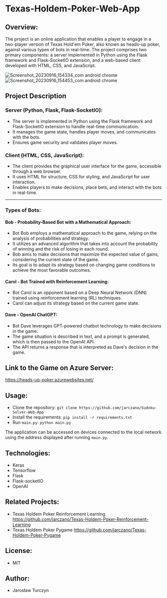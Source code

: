 # Texas-Holdem-Poker-Web-App

## Overview:
The project is an online application that enables a player to engage in a two-player version of Texas Hold'em Poker, also known as heads-up poker, against various types of bots in real-time. The project comprises two primary components: a server implemented in Python using the Flask framework and Flask-SocketIO extension, and a web-based client developed with HTML, CSS, and JavaScript.

![Screenshot_20230916_154334_com android chrome](https://github.com/jarczano/Texas-Holdem-Poker-Web-App/assets/107764304/4c81f55d-8b20-41d0-bc6f-9cda61f64e5b)
![Screenshot_20230916_154453_com android chrome](https://github.com/jarczano/Texas-Holdem-Poker-Web-App/assets/107764304/8b1056f9-c429-49aa-b267-ec2337cdbe3b)

## Project Description
### Server (Python, Flask, Flask-SocketIO):

- The server is implemented in Python using the Flask framework and Flask-SocketIO extension to handle real-time communication.
- It manages the game state, handles player moves, and communicates with the bots.
- Ensures game security and validates player moves.

### Client (HTML, CSS, JavaScript):

- The client provides the graphical user interface for the game, accessible through a web browser.
- It uses HTML for structure, CSS for styling, and JavaScript for user interaction.
- Enables players to make decisions, place bets, and interact with the bots in real-time.

---
### Types of Bots:

#### Bob - Probability-Based Bot with a Mathematical Approach:

- Bot Bob employs a mathematical approach to the game, relying on the analysis of probabilities and strategy.
- It utilizes an advanced algorithm that takes into account the probability of winning and the risk of losing in each round.
- Bob aims to make decisions that maximize the expected value of gains, considering the current state of the game.
- Its goal is to adapt its strategy based on changing game conditions to achieve the most favorable outcomes.

#### Carol - Bot Trained with Reinforcement Learning:

- Bot Carol is an opponent based on a Deep Neural Network (DNN) trained using reinforcement learning (RL) techniques.
- Carol can adjust its strategy based on the current game state.

#### Dave - OpenAI ChatGPT:

- Bot Dave leverages GPT-powered chatbot technology to make decisions in the game.
- The game situation is described in text, and a prompt is generated, which is then passed to the OpenAI API.
- The API returns a response that is interpreted as Dave's decision in the game.

## Link to the Game on Azure Server:

https://heads-up-poker.azurewebsites.net/

## Usage:

- Clone the repository: `git clone https://github.com/jarczano/Sudoku-Solver-Web-App`
- Install the requirements: `pip install -r requirements.txt`
- Run `main.py`: `python main.py`

The application can be accessed on devices connected to the local network using the address displayed after running `main.py`.  

## Technologies:
- Keras
- Tensorflow
- Flask
- Flask-socketIO
- OpenAI

## Related Projects:
- Texas Holdem Poker Reinforcement Learning https://github.com/jarczano/Texas-Holdem-Poker-Reinforcement-Learning
- Texas Holdem Poker Pygame https://github.com/jarczano/Texas-Holdem-Poker-Pygame
  
## License:
- MIT

## Author:
- Jarosław Turczyn
